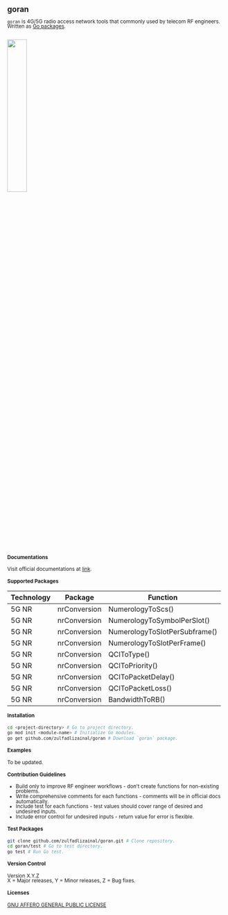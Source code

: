 <span style="line-height: 1;">
<small>

## goran

`goran` is 4G/5G radio access network tools that commonly used by telecom RF engineers. Written as [Go packages](https://pkg.go.dev/github.com/zulfadlizainal/goran).

<br>
<img src="https://github.com/zulfadlizainal/goran/tree/main/assets/logo.png" width=30% height=30% />
<br>

#### Documentations

Visit official documentations at [link](https://pkg.go.dev/github.com/zulfadlizainal/goran/pkg).

#### Supported Packages

| Technology | Package      | Function                      |
|------------|--------------|-------------------------------|
| 5G NR      | nrConversion | NumerologyToScs()             |
| 5G NR      | nrConversion | NumerologyToSymbolPerSlot()   |
| 5G NR      | nrConversion | NumerologyToSlotPerSubframe() |
| 5G NR      | nrConversion | NumerologyToSlotPerFrame()    |
| 5G NR      | nrConversion | QCIToType()                   |
| 5G NR      | nrConversion | QCIToPriority()               |
| 5G NR      | nrConversion | QCIToPacketDelay()            |
| 5G NR      | nrConversion | QCIToPacketLoss()             |
| 5G NR      | nrConversion | BandwidthToRB()               |

#### Installation

```bash
cd <project-directory> # Go to project directory.
go mod init <module-name> # Initialize Go modules.
go get github.com/zulfadlizainal/goran # Download `goran` package.
```

#### Examples

To be updated.

#### Contribution Guidelines

- Build only to improve RF engineer workflows - don't create functions for non-existing problems.
- Write comprehensive comments for each functions - comments will be in official docs automatically.
- Include test for each functions - test values should cover range of desired and undesired inputs.
- Include error control for undesired inputs - return value for error is flexible.

#### Test Packages

```bash
git clone github.com/zulfadlizainal/goran.git # Clone repository.
cd goran/test # Go to test directory.
go test # Run Go test.
```

#### Version Control

Version X.Y.Z<br>
X = Major releases, Y = Minor releases, Z = Bug fixes.

#### Licenses

[GNU AFFERO GENERAL PUBLIC LICENSE](https://github.com/zulfadlizainal/goran/blob/main/LICENSE)

</small>
</span>
